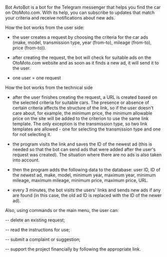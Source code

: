 Bot AvtoBot is a bot for the Telegram messenger that helps you find the car on OtoMoto.com. 
With its help, you can subscribe to updates that match your criteria and receive notifications about new ads.


How the bot works from the user side:

  - the user creates a request by choosing the criteria for the car ads (make, model, transmission type, year (from-to), mileage (from-to), price (from-to)).

  - after creating the request, the bot will check for suitable ads on the OtoMoto.com website and as soon as it finds a new ad, it will send it to the user.

  - one user = one request


How the bot works from the technical side

  - after the user finishes creating the request, a URL is created based on the selected criteria for suitable cars. The presence or absence of certain criteria affects the structure of the link, so if the user doesn't care about, for example, the minimum price, the minimum allowable price on the site will be added to the criterion to use the same link template. The only exception is the transmission type, so two link templates are allowed - one for selecting the transmission type and one for not selecting it.

  - the program visits the link and saves the ID of the newest ad (this is needed so that the bot can send ads that were added after the user's request was created). The situation where there are no ads is also taken into account.

  - then the program adds the following data to the database: user ID, ID of the newest ad, make, model, minimum year, maximum year, minimum mileage, maximum mileage, minimum price, maximum price, URL.

  - every 3 minutes, the bot visits the users' links and sends new ads if any are found (in this case, the old ad ID is replaced with the ID of the newer ad).


Also, using commands or the main menu, the user can:

-- delete an existing request;

-- read the instructions for use;

-- submit a complaint or suggestion;

-- support the project financially by following the appropriate link.
